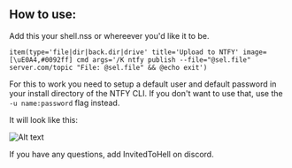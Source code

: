 ## How to use:
Add this your shell.nss or whereever you'd like it to be.

```item(type='file|dir|back.dir|drive' title='Upload to NTFY' image=[\uE0A4,#0092ff] cmd args='/K ntfy publish --file="@sel.file" server.com/topic "File: @sel.file" && @echo exit')```

For this to work you need to setup a default user and default password in your install directory of the NTFY CLI. If you don't want to use that, use the ``-u name:password`` flag instead.

It will look like this:

![Alt text](image.png)

If you have any questions, add InvitedToHell on discord.